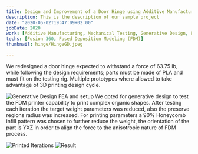 ```yaml
---
title: Design and Improvement of a Door Hinge using Additive Manufacturing
description: This is the description of our sample project
date: "2020-05-02T19:47:09+02:00"
jobDate: 2020
work: [Additive Manufacturing, Mechanical Testing, Generative Design, Fused Deposition Modeling]
techs: [Fusion 360, Fused Deposition Modeling (FDM)]
thumbnail: hinge/HingeGD.jpeg

---
```

We redesigned a door hinge expected to withstand a force of 63.75 lb, while following the design requirements; parts must be made of PLA and must fit on the testing rig. Multiple prototypes where allowed to take advantage of 3D printing design cycle.


![Generative Design FEA and setup](/Picture1and2.png)
We opted for generative design to test the FDM printer capability to print complex organic shapes. After testing each iteration the target weight parameters was reduced, also the preserve regions radius was increased. For printing parameters a 90% Honeycomb infill pattern was chosen to further reduce the weight, the orientation of the part is YXZ in order to align the force to the anisotropic nature of FDM process.

![Printed Iterations](/collage.jpg)
![Result](/Capture.JPG)

